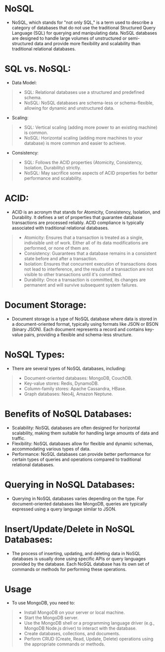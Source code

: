 # NoSQL
* NoSQL, which stands for "not only SQL," is a term used to describe a category of databases that do not use the traditional Structured Query Language (SQL) for querying and manipulating data. NoSQL databases are designed to handle large volumes of unstructured or semi-structured data and provide more flexibility and scalability than traditional relational databases.

# SQL vs. NoSQL:
* Data Model:
> * SQL: Relational databases use a structured and predefined schema.
> * NoSQL: NoSQL databases are schema-less or schema-flexible, allowing for dynamic and unstructured data.
* Scaling:
> * SQL: Vertical scaling (adding more power to an existing machine) is common.
> * NoSQL: Horizontal scaling (adding more machines to your database) is more common and easier to achieve.
* Consistency:
> * SQL: Follows the ACID properties (Atomicity, Consistency, Isolation, Durability) strictly.
> * NoSQL: May sacrifice some aspects of ACID properties for better performance and scalability.

# ACID:
* ACID is an acronym that stands for Atomicity, Consistency, Isolation, and Durability. It defines a set of properties that guarantee database transactions are processed reliably. ACID compliance is typically associated with traditional relational databases.
> * Atomicity: Ensures that a transaction is treated as a single, indivisible unit of work. Either all of its data modifications are performed, or none of them are.
> * Consistency: Guarantees that a database remains in a consistent state before and after a transaction.
> * Isolation: Ensures that concurrent execution of transactions does not lead to interference, and the results of a transaction are not visible to other transactions until it's committed.
> * Durability: Once a transaction is committed, its changes are permanent and will survive subsequent system failures.

# Document Storage:
* Document storage is a type of NoSQL database where data is stored in a document-oriented format, typically using formats like JSON or BSON (binary JSON). Each document represents a record and contains key-value pairs, providing a flexible and schema-less structure.

# NoSQL Types:
* There are several types of NoSQL databases, including:
> * Document-oriented databases: MongoDB, CouchDB.
> * Key-value stores: Redis, DynamoDB.
> * Column-family stores: Apache Cassandra, HBase.
> * Graph databases: Neo4j, Amazon Neptune.

# Benefits of NoSQL Databases:
* Scalability: NoSQL databases are often designed for horizontal scalability, making them suitable for handling large amounts of data and traffic.
* Flexibility: NoSQL databases allow for flexible and dynamic schemas, accommodating various types of data.
* Performance: NoSQL databases can provide better performance for certain types of queries and operations compared to traditional relational databases.

# Querying in NoSQL Databases:
* Querying in NoSQL databases varies depending on the type. For document-oriented databases like MongoDB, queries are typically expressed using a query language similar to JSON.

# Insert/Update/Delete in NoSQL Databases:
* The process of inserting, updating, and deleting data in NoSQL databases is usually done using specific APIs or query languages provided by the database. Each NoSQL database has its own set of commands or methods for performing these operations.

# Usage
* To use MongoDB, you need to:
> * Install MongoDB on your server or local machine.
> * Start the MongoDB server.
> * Use the MongoDB shell or a programming language driver (e.g., MongoDB Node.js driver) to interact with the database.
> * Create databases, collections, and documents.
> * Perform CRUD (Create, Read, Update, Delete) operations using the appropriate commands or methods.
